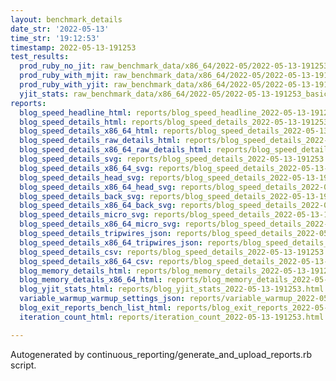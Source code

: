```yaml
---
layout: benchmark_details
date_str: '2022-05-13'
time_str: '19:12:53'
timestamp: 2022-05-13-191253
test_results:
  prod_ruby_no_jit: raw_benchmark_data/x86_64/2022-05/2022-05-13-191253_basic_benchmark_prod_ruby_no_jit.json
  prod_ruby_with_mjit: raw_benchmark_data/x86_64/2022-05/2022-05-13-191253_basic_benchmark_prod_ruby_with_mjit.json
  prod_ruby_with_yjit: raw_benchmark_data/x86_64/2022-05/2022-05-13-191253_basic_benchmark_prod_ruby_with_yjit.json
  yjit_stats: raw_benchmark_data/x86_64/2022-05/2022-05-13-191253_basic_benchmark_yjit_stats.json
reports:
  blog_speed_headline_html: reports/blog_speed_headline_2022-05-13-191253.html
  blog_speed_details_html: reports/blog_speed_details_2022-05-13-191253.html
  blog_speed_details_x86_64_html: reports/blog_speed_details_2022-05-13-191253.x86_64.html
  blog_speed_details_raw_details_html: reports/blog_speed_details_2022-05-13-191253.raw_details.html
  blog_speed_details_x86_64_raw_details_html: reports/blog_speed_details_2022-05-13-191253.x86_64.raw_details.html
  blog_speed_details_svg: reports/blog_speed_details_2022-05-13-191253.svg
  blog_speed_details_x86_64_svg: reports/blog_speed_details_2022-05-13-191253.x86_64.svg
  blog_speed_details_head_svg: reports/blog_speed_details_2022-05-13-191253.head.svg
  blog_speed_details_x86_64_head_svg: reports/blog_speed_details_2022-05-13-191253.x86_64.head.svg
  blog_speed_details_back_svg: reports/blog_speed_details_2022-05-13-191253.back.svg
  blog_speed_details_x86_64_back_svg: reports/blog_speed_details_2022-05-13-191253.x86_64.back.svg
  blog_speed_details_micro_svg: reports/blog_speed_details_2022-05-13-191253.micro.svg
  blog_speed_details_x86_64_micro_svg: reports/blog_speed_details_2022-05-13-191253.x86_64.micro.svg
  blog_speed_details_tripwires_json: reports/blog_speed_details_2022-05-13-191253.tripwires.json
  blog_speed_details_x86_64_tripwires_json: reports/blog_speed_details_2022-05-13-191253.x86_64.tripwires.json
  blog_speed_details_csv: reports/blog_speed_details_2022-05-13-191253.csv
  blog_speed_details_x86_64_csv: reports/blog_speed_details_2022-05-13-191253.x86_64.csv
  blog_memory_details_html: reports/blog_memory_details_2022-05-13-191253.html
  blog_memory_details_x86_64_html: reports/blog_memory_details_2022-05-13-191253.x86_64.html
  blog_yjit_stats_html: reports/blog_yjit_stats_2022-05-13-191253.html
  variable_warmup_warmup_settings_json: reports/variable_warmup_2022-05-13-191253.warmup_settings.json
  blog_exit_reports_bench_list_html: reports/blog_exit_reports_2022-05-13-191253.bench_list.html
  iteration_count_html: reports/iteration_count_2022-05-13-191253.html

---
```

Autogenerated by continuous_reporting/generate_and_upload_reports.rb script.
